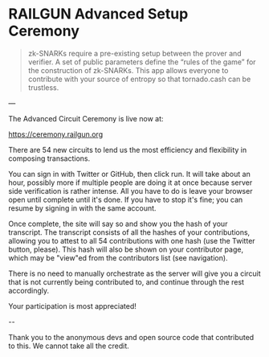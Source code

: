 # RAILGUN Advanced Setup Ceremony

> zk-SNARKs require a pre-existing setup between the prover and verifier. A set of public parameters define the “rules of the game” for the construction of zk-SNARKs. This app allows everyone to contribute with your source of entropy so that tornado.cash can be trustless.

––

The Advanced Circuit Ceremony is live now at:

https://ceremony.railgun.org

There are 54 new circuits to lend us the most efficiency and flexibility in composing transactions.

You can sign in with Twitter or GitHub, then click run. It will take about an hour, possibly more if multiple people are doing it at once because server side verification is rather intense. All you have to do is leave your browser open until complete until it's done. If you have to stop it's fine; you can resume by signing in with the same account.

Once complete, the site will say so and show you the hash of your transcript. The transcript consists of all the hashes of your contributions, allowing you to attest to all 54 contributions with one hash (use the Twitter button, please). This hash will also be shown on your contributor page, which may be "view"ed from the contributors list (see navigation).

There is no need to manually orchestrate as the server will give you a circuit that is not currently being contributed to, and continue through the rest accordingly.

Your participation is most appreciated!

--

Thank you to the anonymous devs and open source code that contributed to this. We cannot take all the credit.
